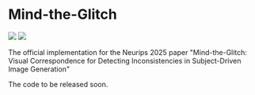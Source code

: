 # Mind-the-Glitch
<a href='https://abdo-eldesokey.github.io/mind-the-glitch/'><img src='https://img.shields.io/badge/Project-Page-Green'></a>
<a href='https://arxiv.org/abs/2509.21989'><img src='https://img.shields.io/badge/ArXiv-2408.14819-red'></a> 

The official implementation for the Neurips 2025 paper "Mind-the-Glitch: Visual Correspondence for Detecting Inconsistencies  in Subject-Driven Image Generation"


The code to be released soon.

